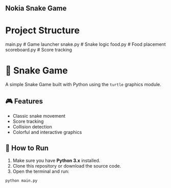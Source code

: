 Nokia Snake Game
---------------------

# Project Structure
main.py          # Game launcher
snake.py         # Snake logic
food.py          # Food placement
scoreboard.py    # Score tracking


# 🐍 Snake Game

A simple Snake Game built with Python using the `turtle` graphics module.

## 🎮 Features

- Classic snake movement
- Score tracking
- Collision detection
- Colorful and interactive graphics

## 🚀 How to Run

1. Make sure you have **Python 3.x** installed.
2. Clone this repository or download the source code.
3. Open the terminal and run:

```bash
python main.py

